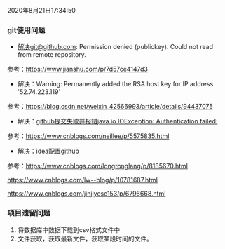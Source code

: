 2020年8月21日17:34:50

### git使用问题

- 解决git@github.com: Permission denied (publickey). Could not read from remote repository.

参考：https://www.jianshu.com/p/7d57ce4147d3

- 解决：Warning: Permanently added the RSA host key for IP address '52.74.223.119'

参考：https://blog.csdn.net/weixin_42566993/article/details/94437075

- 解决：[github提交失败并报错java.io.IOException: Authentication failed:](https://www.cnblogs.com/neillee/p/5575835.html)

参考：https://www.cnblogs.com/neillee/p/5575835.html

- 解决：idea配置github

参考：https://www.cnblogs.com/longronglang/p/8185670.html

https://www.cnblogs.com/lw--blog/p/10781687.html

https://www.cnblogs.com/jinjiyese153/p/6796668.html

### 项目遗留问题

1. 将数据库中数据下载到csv格式文件中
2. 文件获取，获取最新文件，获取某段时间的文件。
